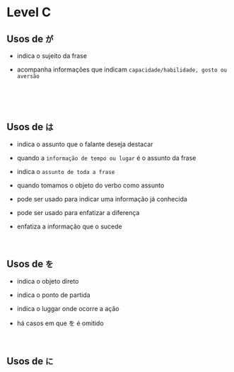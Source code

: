 # Level C


## Usos de ```が```
- indica o sujeito da frase

- acompanha informações que indicam ```capacidade/habilidade, gosto ou aversão```

<br><br><br>


## Usos de ```は```
- indica o assunto que o falante deseja destacar

- quando a ```informação de tempo ou lugar``` é o assunto da frase

- indica o ```assunto de toda a frase```

- quando tomamos o objeto do verbo como assunto

- pode ser usado para indicar uma informação já conhecida

- pode ser usado para enfatizar a diferença

- enfatiza a informação que o sucede
<br><br><br>


## Usos de ```を```
- indica o objeto direto

- indica o ponto de partida

- indica o luggar onde ocorre a ação

- há casos em que を é omitido
<br><br><br>


## Usos de ```に```
